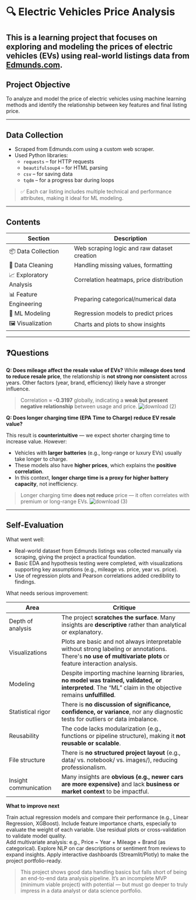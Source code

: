 # 🔍 Electric Vehicles Price Analysis 

This is a learning project that focuses on exploring and modeling the prices of electric vehicles (EVs) using real-world listings data from [Edmunds.com](https://www.edmunds.com/).
---

## Project Objective

To analyze and model the price of electric vehicles using machine learning methods and identify the relationship between key features and final listing price.

---

##  Data Collection

- Scraped from Edmunds.com using a custom web scraper.
- Used Python libraries:
  - `requests` – for HTTP requests
  - `beautifulsoup4` – for HTML parsing
  - `csv` – for saving data
  - `tqdm` – for a progress bar during loops

> ✅ Each car listing includes multiple technical and performance attributes, making it ideal for ML modeling.

---

## Contents

| Section | Description |
|--------|-------------|
| 📦 Data Collection | Web scraping logic and raw dataset creation |
| 🧹 Data Cleaning | Handling missing values, formatting |
| 📈 Exploratory Analysis | Correlation heatmaps, price distribution |
| 📊 Feature Engineering | Preparing categorical/numerical data |
| 🤖 ML Modeling | Regression models to predict prices |
| 🖼️ Visualization | Charts and plots to show insights |

---
## ❓Questions

**Q: Does mileage affect the resale value of EVs?**
While **mileage does tend to reduce resale price**, the relationship is **not strong nor consistent** across years. Other factors (year, brand, efficiency) likely have a stronger influence.

> Correlation ≈ **-0.3197** globally, indicating a **weak but present negative relationship** between usage and price.
![download (2)](https://github.com/user-attachments/assets/06516ff2-4951-44fb-9b19-67135ef9b4cb)


**Q: Does longer charging time (EPA Time to Charge) reduce EV resale value?**

This result is **counterintuitive** — we expect shorter charging time to increase value. However:
- Vehicles with **larger batteries** (e.g., long-range or luxury EVs) usually take longer to charge.
- These models also have **higher prices**, which explains the **positive correlation**.
- In this context, **longer charge time is a proxy for higher battery capacity**, not inefficiency.

> Longer charging time **does not reduce** price — it often correlates with premium or long-range EVs.
![download (3)](https://github.com/user-attachments/assets/1b138393-ce2e-4855-a9fa-0f21d8b56ad1)

---
##  Self-Evaluation

What went well:
- Real-world dataset from Edmunds listings was collected manually via scraping, giving the project a practical foundation.
- Basic EDA and hypothesis testing were completed, with visualizations supporting key assumptions (e.g., mileage vs. price, year vs. price).
- Use of regression plots and Pearson correlations added credibility to findings.

What needs serious improvement:

| Area                     | Critique                                                                                                                                                       |
| ------------------------ | -------------------------------------------------------------------------------------------------------------------------------------------------------------- |
| Depth of analysis     | The project **scratches the surface**. Many insights are **descriptive** rather than analytical or explanatory.                                                |
| Visualizations        | Plots are basic and not always interpretable without strong labeling or annotations. There's **no use of multivariate plots** or feature interaction analysis. |
| Modeling              | Despite importing machine learning libraries, **no model was trained, validated, or interpreted**. The “ML” claim in the objective remains **unfulfilled**.    |
| Statistical rigor     | There is **no discussion of significance, confidence, or variance**, nor any diagnostic tests for outliers or data imbalance.                                  |
| Reusability           | The code lacks modularization (e.g., functions or pipeline structure), making it **not reusable or scalable**.                                                 |
| File structure        | There is **no structured project layout** (e.g., data/ vs. notebook/ vs. images/), reducing professionalism.                                                   |
| Insight communication | Many insights are **obvious (e.g., newer cars are more expensive)** and lack **business or market context** to be impactful.                                   |

**What to improve next**

Train actual regression models and compare their performance (e.g., Linear Regression, XGBoost).
Include feature importance charts, especially to evaluate the weight of each variable.
Use residual plots or cross-validation to validate model quality.\
Add multivariate analysis: e.g., Price ~ Year + Mileage + Brand (as categorical).
Explore NLP on car descriptions or sentiment from reviews to expand insights.
Apply interactive dashboards (Streamlit/Plotly) to make the project portfolio-ready.


> This project shows good data handling basics but falls short of being an end-to-end data analysis pipeline. It’s an incomplete MVP (minimum viable project) with potential — but must go deeper to truly impress in a data analyst or data science portfolio.




